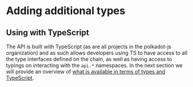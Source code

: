 # Adding additional types

## Using with TypeScript

The API is built with TypeScript (as are all projects in the polkadot-js organization) and as such allows developers using TS to have access to all the type interfaces defined on the chain, as well as having  access to typings on interacting with the `api.*` namespaces. In the next section we will provide an overview of [what is available in terms of types and TypeScript](typescript.md).
